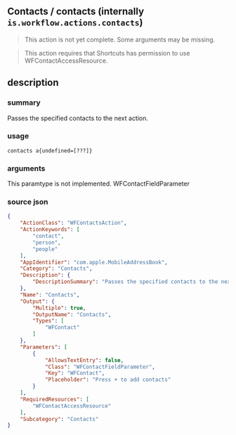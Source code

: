
## Contacts / contacts (internally `is.workflow.actions.contacts`)

> This action is not yet complete. Some arguments may be missing.


> This action requires that Shortcuts has permission to use WFContactAccessResource.


## description
### summary
Passes the specified contacts to the next action.


### usage
`contacts a{undefined=[???]}`

### arguments
This paramtype is not implemented. WFContactFieldParameter

### source json

```json
{
	"ActionClass": "WFContactsAction",
	"ActionKeywords": [
		"contact",
		"person",
		"people"
	],
	"AppIdentifier": "com.apple.MobileAddressBook",
	"Category": "Contacts",
	"Description": {
		"DescriptionSummary": "Passes the specified contacts to the next action."
	},
	"Name": "Contacts",
	"Output": {
		"Multiple": true,
		"OutputName": "Contacts",
		"Types": [
			"WFContact"
		]
	},
	"Parameters": [
		{
			"AllowsTextEntry": false,
			"Class": "WFContactFieldParameter",
			"Key": "WFContact",
			"Placeholder": "Press + to add contacts"
		}
	],
	"RequiredResources": [
		"WFContactAccessResource"
	],
	"Subcategory": "Contacts"
}
```
